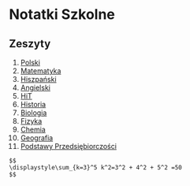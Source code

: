 # Notatki Szkolne

## Zeszyty

1. [Polski](polski/polski.md)
2. [Matematyka](matematyka/matematyka.md)
3. [Hiszpański](hiszpanski/hiszpanski.md)
4. [Angielski](angielski/angielski.md)
5. [HiT](hit/hit.md)
6. [Historia](historia/historia.md)
7. [Biologia](biologia/biologia.md)
8. [Fizyka](fizyka/fizyka.md)
9. [Chemia](chemia/chemia.md)
10. [Geografia](geografia/geografia.md)
11. [Podstawy Przedsiębiorczości](podstawy_przedsiebiorczosci/podstawy_przedsiebiorczosci.md)

```
$$
\displaystyle\sum_{k=3}^5 k^2=3^2 + 4^2 + 5^2 =50
$$
```

